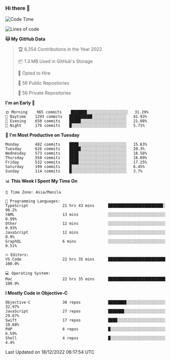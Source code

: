 ### Hi there 👋

<!--START_SECTION:waka-->
![Code Time](http://img.shields.io/badge/Code%20Time-3%2C491%20hrs%209%20mins-blue)

![Lines of code](https://img.shields.io/badge/From%20Hello%20World%20I%27ve%20Written-2%20Million%20lines%20of%20code-blue)

**🐱 My GitHub Data** 

> 🏆 6,354 Contributions in the Year 2022
 > 
> 📦 1.3 MB Used in GitHub's Storage 
 > 
> 💼 Opted to Hire
 > 
> 📜 56 Public Repositories 
 > 
> 🔑 56 Private Repositories  
 > 
**I'm an Early 🐤** 

```text
🌞 Morning    965 commits    ███████░░░░░░░░░░░░░░░░░░   31.29% 
🌆 Daytime    1293 commits   ██████████░░░░░░░░░░░░░░░   41.93% 
🌃 Evening    650 commits    █████░░░░░░░░░░░░░░░░░░░░   21.08% 
🌙 Night      176 commits    █░░░░░░░░░░░░░░░░░░░░░░░░   5.71%

```
📅 **I'm Most Productive on Tuesday** 

```text
Monday       482 commits    ████░░░░░░░░░░░░░░░░░░░░░   15.63% 
Tuesday      626 commits    █████░░░░░░░░░░░░░░░░░░░░   20.3% 
Wednesday    573 commits    ████░░░░░░░░░░░░░░░░░░░░░   18.58% 
Thursday     558 commits    ████░░░░░░░░░░░░░░░░░░░░░   18.09% 
Friday       532 commits    ████░░░░░░░░░░░░░░░░░░░░░   17.25% 
Saturday     199 commits    █░░░░░░░░░░░░░░░░░░░░░░░░   6.45% 
Sunday       114 commits    █░░░░░░░░░░░░░░░░░░░░░░░░   3.7%

```


📊 **This Week I Spent My Time On** 

```text
⌚︎ Time Zone: Asia/Manila

💬 Programming Languages: 
TypeScript               21 hrs 43 mins      ████████████████████████░   96.2% 
YAML                     13 mins             ░░░░░░░░░░░░░░░░░░░░░░░░░   0.99% 
Other                    12 mins             ░░░░░░░░░░░░░░░░░░░░░░░░░   0.93% 
JavaScript               12 mins             ░░░░░░░░░░░░░░░░░░░░░░░░░   0.9% 
GraphQL                  6 mins              ░░░░░░░░░░░░░░░░░░░░░░░░░   0.51%

🔥 Editors: 
VS Code                  22 hrs 35 mins      █████████████████████████   100.0%

💻 Operating System: 
Mac                      22 hrs 35 mins      █████████████████████████   100.0%

```

**I Mostly Code in Objective-C** 

```text
Objective-C              30 repos            ████████░░░░░░░░░░░░░░░░░   32.97% 
JavaScript               27 repos            ███████░░░░░░░░░░░░░░░░░░   29.67% 
Swift                    17 repos            ████░░░░░░░░░░░░░░░░░░░░░   18.68% 
PHP                      6 repos             █░░░░░░░░░░░░░░░░░░░░░░░░   6.59% 
Shell                    4 repos             █░░░░░░░░░░░░░░░░░░░░░░░░   4.4%

```



 Last Updated on 18/12/2022 06:17:54 UTC
<!--END_SECTION:waka-->


<!--
**rad182/rad182** is a ✨ _special_ ✨ repository because its `README.md` (this file) appears on your GitHub profile.

Here are some ideas to get you started:

- 🔭 I’m currently working on ...
- 🌱 I’m currently learning ...
- 👯 I’m looking to collaborate on ...
- 🤔 I’m looking for help with ...
- 💬 Ask me about ...
- 📫 How to reach me: ...
- 😄 Pronouns: ...
- ⚡ Fun fact: ...
-->
